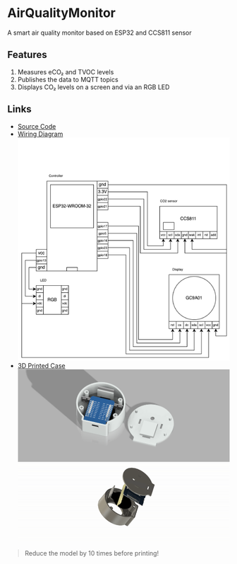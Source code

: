# AirQualityMonitor

A smart air quality monitor based on ESP32 and CCS811 sensor

## Features

1. Measures eCO₂ and TVOC levels  
2. Publishes the data to MQTT topics  
3. Displays CO₂ levels on a screen and via an RGB LED

## Links

- [Source Code](/src/)
- [Wiring Diagram](/resources/)  
  ![](/resources/air_quality_monitor_scheme.png)
- [3D Printed Case](/3dprint/)  
  ![Air Quality Case](/resources/air_quality_case.png)
  ![GIF](/resources/air_quality_case.gif)


> Reduce the model by 10 times before printing!
